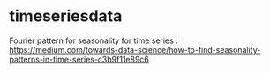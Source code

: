 # timeseriesdata

Fourier  pattern for seasonality for time series : https://medium.com/towards-data-science/how-to-find-seasonality-patterns-in-time-series-c3b9f11e89c6
